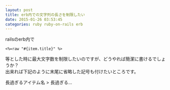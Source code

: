 ```yaml
---
layout: post
title: erb内での文字列の長さを制限したい
date: 2015-01-26 03:53:45
categories: ruby ruby-on-rails erb
---
```

<!-- {% raw %} -->
<p>railsのerb内で</p>

<pre><code>&lt;%=raw "#{item.title}" %&gt;
</code></pre>

<p>等とした時に最大文字数を制限したいのですが、どうやれば簡潔に書けるでしょうか？<br>
出来れば下記のように末尾に省略した記号も付けたいところです。</p>

<p>長過ぎるアイテム名 > 長過ぎる…</p>
<!-- {% endraw %} -->
